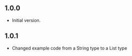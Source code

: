 ## 1.0.0

- Initial version.

## 1.0.1

- Changed example code from a String type to a List<String> type